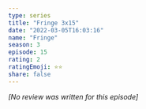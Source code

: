 ```yaml
---
type: series
title: "Fringe 3x15"
date: "2022-03-05T16:03:16"
name: "Fringe"
season: 3
episode: 15
rating: 2
ratingEmoji: ⭐️⭐️
share: false
---
```


*[No review was written for this episode]*
